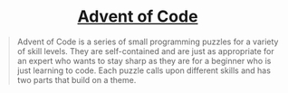 <div align="center">
  <h1>
    <a href="http://adventofcode.com/">
      Advent of Code
    </a>
  </h1>
</div>

> Advent of Code is a series of small programming puzzles for a variety of skill levels. They are self-contained and are just as appropriate for an expert who wants to stay sharp as they are for a beginner who is just learning to code. Each puzzle calls upon different skills and has two parts that build on a theme.    


